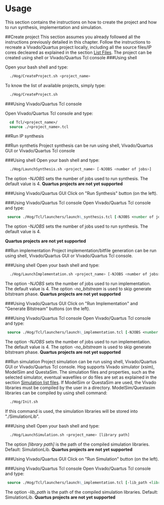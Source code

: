 # Usage

This section contains the instructions on how to create the project and how to run synthesis, implementation and simulation.

##Create project
This section assumes you already followed all the instructions previously detailed in this chapter. 
Follow the instructions to recreate a Vivado/Quartus project locally, including all the source files/IP cores decleared as explained in the section [List Files](../05-List-files). 
The project can be created using shell or Vivado/Quartus Tcl console
###Using shell 

Open your bash shell and type:

``` bash
  ./Hog/CreateProject.sh <project_name>
```
To know the list of available projects, simply type:
``` bash
  ./Hog/CreateProject.sh 
```

###Using Vivado/Quartus Tcl console  

Open Vivado/Quartus Tcl console and type:
``` tcl
  cd Tcl/<project_name>/
  source ./<project_name>.tcl 
```

##Run IP synthesis


##Run synthetis
Project synthesis can be run using shell, Vivado/Quartus GUI or Vivado/Quartus Tcl console

###Using shell
Open your bash shell and type:

``` bash
  ./Hog/LaunchSynthesis.sh <project_name> [-NJOBS <number of jobs>]
```

The option *-NJOBS* sets the number of jobs used to run synthesis. The default value is 4.
**Quartus projects are not yet supported**

###Using Vivado/Quartus GUI
Click on "Run Synthesis" button (on the left).

###Using Vivado/Quartus Tcl console
Open Vivado/Quartus Tcl console and type:
``` tcl
 source ./Hog/Tcl/launchers/launch\_synthesis.tcl [-NJOBS <number of jobs>] <project_name> 
```
The option *-NJOBS* sets the number of jobs used to run synthesis. The default value is 4.

**Quartus projects are not yet supported**


##Run implementation
Project implementation/bitfile generation can be run using shell, Vivado/Quartus GUI or Vivado/Quartus Tcl console.

###Using shell
Open your bash shell and type:

``` bash
  ./Hog/LaunchImplementation.sh <project_name> [-NJOBS <number of jobs>] [-no_bitstream]
```
The option *-NJOBS* sets the number of jobs used to run implementation. The default value is 4.
The option *-no_bitstream* is used to skip generate bitstream phase.
**Quartus projects are not yet supported**

###Using Vivado/Quartus GUI
Click on "Run Implementation" and "Generate Bitstream" buttons (on the left).

###Using Vivado/Quartus Tcl console
Open Vivado/Quartus Tcl console and type:
``` tcl
 source ./Hog/Tcl/launchers/launch\_implementation.tcl [-NJOBS <number of jobs>] [-no_bitstream] <project_name>
```

The option *-NJOBS* sets the number of jobs used to run implementation. The default value is 4.
The option *-no_bitstream* is used to skip generate bitstream phase.
**Quartus projects are not yet supported**

##Run simulation
Project simulation can be run using shell, Vivado/Quartus GUI or Vivado/Quartus Tcl console.
Hog supports Vivado simulator (xsim), ModelSim and QuestaSim. 
The simulation files and properties, such as the selected simulator, eventual wavefiles or do files are set as explained in the section
[Simulation list files](../05-List-files/#simulation-list-files-sim).
If ModelSim or QuestaSim are used, the Vivado libraries must be compiled by the user in a directory. 
ModelSim/Questasim libraries can be compiled by using shell command:

``` bash
  ./Hog/Init.sh 
```

If this command is used, the simulation libraries will be stored into "./SimulationLib".

###Using shell
Open your bash shell and type:

``` bash
  ./Hog/LaunchSimulation.sh <project_name> [library path]
```
The option *[library path]* is the path of the compiled simulation libraries. Default: SimulationLib.
**Quartus projects are not yet supported**

###Using Vivado/Quartus GUI
Click on "Run Simulation" button (on the left).

###Using Vivado/Quartus Tcl console
Open Vivado/Quartus Tcl console and type:
``` tcl
 source ./Hog/Tcl/launchers/launch\_implementation.tcl [-lib_path <library path>] <project_name>
```

The option *-lib_path* is the path of the compiled simulation libraries. Default: SimulationLib.
**Quartus projects are not yet supported**

